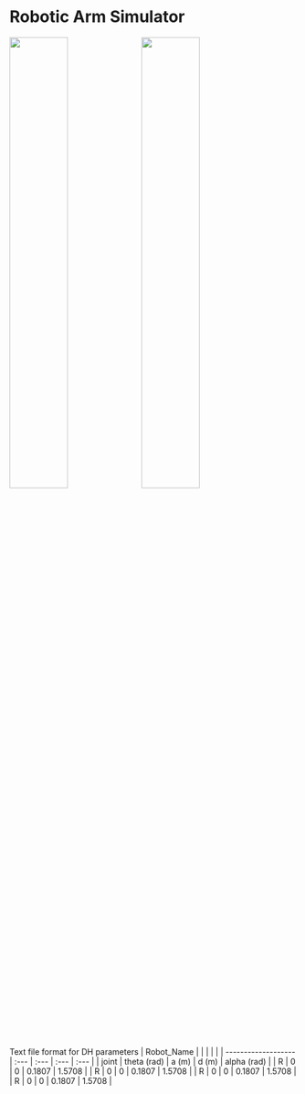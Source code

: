 # Robotic Arm Simulator
<p float="left">
  <img src=https://user-images.githubusercontent.com/83112082/171044843-b050536b-c731-43d7-847c-193f58297eab.gif width="45%" height="45%" />
  <img src=https://user-images.githubusercontent.com/83112082/171045208-5071db1a-9fa0-4feb-ae01-0024c4b05b6f.png width="45%" height="45%" />
</p>

Text file format for DH parameters
| Robot_Name |     |      |      |     |
| ------------------- | :--- | :--- | :--- | :--- |
| joint | theta (rad) | a (m) | d (m)  | alpha (rad) |
| R     | 0           | 0     | 0.1807 | 1.5708      |
| R     | 0           | 0     | 0.1807 | 1.5708      |
| R     | 0           | 0     | 0.1807 | 1.5708      |
| R     | 0           | 0     | 0.1807 | 1.5708      |

